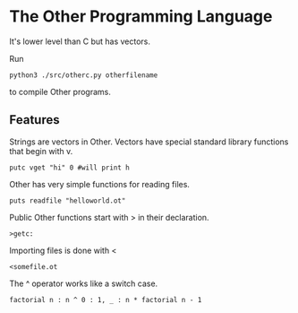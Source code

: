 # The Other Programming Language
It's lower level than C but has vectors.

Run

    python3 ./src/otherc.py otherfilename

to compile Other programs.

## Features

Strings are vectors in Other. Vectors have special standard library functions that begin with v.

    putc vget "hi" 0 #will print h

Other has very simple functions for reading files.

    puts readfile "helloworld.ot"

Public Other functions start with > in their declaration.

    >getc:
    
Importing files is done with <

    <somefile.ot
    
The ^ operator works like a switch case.

    factorial n : n ^ 0 : 1, _ : n * factorial n - 1
